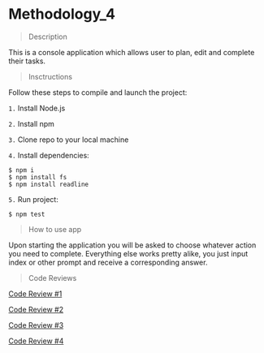 # Methodology_4

>Description

This is a console application which allows user to plan, edit and complete their tasks.

>Insctructions

Follow these steps to compile and launch the project:

`1.` Install Node.js

`2.` Install npm

`3.` Clone repo to your local machine

`4.` Install dependencies:
```
$ npm i
$ npm install fs
$ npm install readline
```

`5.` Run project:
```
$ npm test
```

>How to use app

Upon starting the application you will be asked to choose whatever action you need to complete. Everything else works pretty alike, you just input index or other prompt and receive a corresponding answer.

>Code Reviews

[Code Review #1](https://github.com/GhostDolphin/Methodology_4/pull/1)

[Code Review #2](https://github.com/GhostDolphin/Methodology_4/pull/2)

[Code Review #3](https://github.com/GhostDolphin/Methodology_4/pull/3)

[Code Review #4](https://github.com/GhostDolphin/Methodology_4/pull/4)
